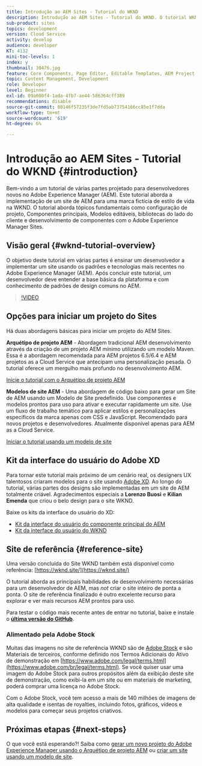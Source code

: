 ```yaml
---
title: Introdução ao AEM Sites - Tutorial do WKND
description: Introdução ao AEM Sites - Tutorial do WKND. O tutorial WKND é um tutorial em várias partes projetado para desenvolvedores novos no Adobe Experience Manager. O tutorial aborda a implementação de um site de AEM para uma marca fictícia de estilo de vida, a WKND. O tutorial aborda tópicos fundamentais como configuração de projeto, arquétipos de maven, Componentes principais, Modelos editáveis, bibliotecas de clientes e desenvolvimento de componentes.
sub-product: sites
topics: development
version: Cloud Service
activity: develop
audience: developer
KT: 4132
mini-toc-levels: 1
index: y
thumbnail: 30476.jpg
feature: Core Components, Page Editor, Editable Templates, AEM Project Archetype
topic: Content Management, Development
role: Developer
level: Beginner
exl-id: 09a600f4-1ada-4fb7-ae44-586364cff389
recommendations: disable
source-git-commit: 08146f57235f3de7fd5ab73754166cc85e1f7dda
workflow-type: tm+mt
source-wordcount: '619'
ht-degree: 6%

---
```


# Introdução ao AEM Sites - Tutorial do WKND {#introduction}

Bem-vindo a um tutorial de várias partes projetado para desenvolvedores novos no Adobe Experience Manager (AEM). Este tutorial aborda a implementação de um site de AEM para uma marca fictícia de estilo de vida na WKND. O tutorial aborda tópicos fundamentais como configuração de projeto, Componentes principais, Modelos editáveis, bibliotecas do lado do cliente e desenvolvimento de componentes com o Adobe Experience Manager Sites.

## Visão geral {#wknd-tutorial-overview}

O objetivo deste tutorial em várias partes é ensinar um desenvolvedor a implementar um site usando os padrões e tecnologias mais recentes no Adobe Experience Manager (AEM). Após concluir este tutorial, um desenvolvedor deve entender a base básica da plataforma e com conhecimento de padrões de design comuns no AEM.

>[!VIDEO](https://video.tv.adobe.com/v/30476?quality=12&learn=on)

## Opções para iniciar um projeto do Sites

Há duas abordagens básicas para iniciar um projeto do AEM Sites.

**Arquétipo de projeto AEM** - Abordagem tradicional AEM desenvolvimento através da criação de um projeto AEM mínimo utilizando um modelo Maven. Essa é a abordagem recomendada para AEM projetos 6.5/6.4 e AEM projetos as a Cloud Service que antecipam uma personalização pesada. O tutorial oferece um mergulho mais profundo no desenvolvimento AEM.

[Inicie o tutorial com o Arquétipo de projeto AEM](./project-archetype/overview.md)

**Modelos de site AEM** - Uma abordagem de código baixo para gerar um Site de AEM usando um Modelo de Site predefinido. Use componentes e modelos prontos para uso para ativar e executar rapidamente um site. Use um fluxo de trabalho temático para aplicar estilos e personalizações específicos da marca apenas com CSS e JavaScript. Recomendado para novos projetos e desenvolvedores. Atualmente disponível apenas para AEM as a Cloud Service.

[Iniciar o tutorial usando um modelo de site](./site-template/create-site.md)

## Kit da interface do usuário do Adobe XD

Para tornar este tutorial mais próximo de um cenário real, os designers UX talentosos criaram modelos para o site usando [Adobe XD](https://www.adobe.com/products/xd.html). Ao longo do tutorial, várias partes dos designs são implementadas em um site de AEM totalmente criável. Agradecimentos especiais a **Lorenzo Buosi** e **Kilian Emenda** que criou o belo design para o site WKND.

Baixe os kits da interface do usuário do XD:

* [Kit da interface do usuário do componente principal do AEM](assets/overview/AEM-CoreComponents-UI-Kit.xd)
* [Kit da interface do usuário do WKND](https://github.com/adobe/aem-guides-wknd/releases/download/aem-guides-wknd-0.0.2/AEM_UI-kit-WKND.xd)

## Site de referência {#reference-site}

Uma versão concluída do Site WKND também está disponível como referência: [https://wknd.site/](https://wknd.site/)

O tutorial aborda as principais habilidades de desenvolvimento necessárias para um desenvolvedor de AEM, mas *not* criar o site inteiro de ponta a ponta. O site de referência finalizado é outro excelente recurso para explorar e ver mais recursos AEM prontos para uso.

Para testar o código mais recente antes de entrar no tutorial, baixe e instale o **[última versão do GitHub](https://github.com/adobe/aem-guides-wknd/releases/latest)**.

### Alimentado pela Adobe Stock

Muitas das imagens no site de referência WKND são de [Adobe Stock](https://stock.adobe.com/) e são Materiais de terceiros, conforme definido nos Termos Adicionais do Ativo de demonstração em [https://www.adobe.com/legal/terms.html](https://www.adobe.com/br/legal/terms.html). Se você quiser usar uma imagem do Adobe Stock para outros propósitos além da exibição deste site de demonstração, como exibi-la em um site ou em materiais de marketing, poderá comprar uma licença no Adobe Stock.

Com o Adobe Stock, você tem acesso a mais de 140 milhões de imagens de alta qualidade e isentas de royalties, incluindo fotos, gráficos, vídeos e modelos para começar seus projetos criativos.

## Próximas etapas {#next-steps}

O que você está esperando?! Saiba como [gerar um novo projeto do Adobe Experience Manager usando o Arquétipo de projeto AEM](./project-archetype/overview.md) ou [criar um site usando um modelo de site](./site-template/create-site.md).
